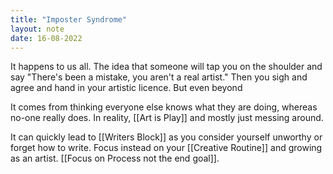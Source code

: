 ```yaml
---
title: "Imposter Syndrome"
layout: note
date: 16-08-2022
---
```


It happens to us all. The idea that someone will tap you on the shoulder and say "There's been a mistake, you aren't a real artist." Then you sigh and agree and hand in your artistic licence. But even beyond 

It comes from thinking everyone else knows what they are doing, whereas no-one really does. In reality, [[Art is Play]] and mostly just messing around.

It can quickly lead to [[Writers Block]] as you consider yourself unworthy or forget how to write. Focus instead on your [[Creative Routine]] and growing as an artist. [[Focus on Process not the end goal]].
